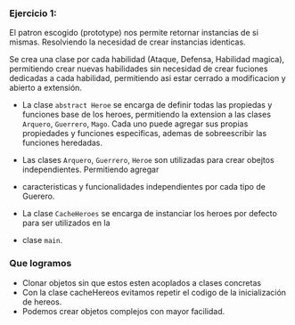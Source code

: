 
### Ejercicio 1:
El patron escogido (prototype) nos permite retornar instancias de si mismas. Resolviendo la 
necesidad de crear instancias identicas. 

Se crea una clase por cada habilidad (Ataque, Defensa, Habilidad magica), permitiendo crear nuevas habilidades sin necesidad de crear
fuciones dedicadas a cada habilidad,  permitiendo asi estar cerrado a modificacion y abierto a extensión.


- La clase `abstract Heroe` se encarga de definir todas las propiedas y funciones base de los heroes, permitiendo la extension
  a las clases `Arquero`, `Guerrero`, `Mago`. Cada uno puede agregar sus propias propiedades y funciones especificas, ademas
  de sobreescribir las funciones heredadas.

- Las clases `Arquero`, `Guerrero`, `Heroe` son utilizadas para crear obejtos independientes. Permitiendo agregar
- caracteristicas y funcionalidades independientes por cada tipo de Guerero.

- La clase `CacheHeroes` se encarga de instanciar los heroes por defecto para ser utilizados en la
- clase `main`. 


### Que logramos 
- Clonar objetos sin que estos esten acoplados a clases concretas
- Con la clase cacheHereos evitamos repetir el codigo de la inicialización de hereos.
- Podemos crear objetos complejos con mayor facilidad.